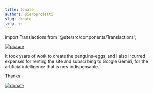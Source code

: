 ```yaml
---
title: Donate
authors: pieroproietti
slug: donate
lang: en
---
```

import Translactions from '@site/src/components/Translactions';

<Translactions />

[![picture](/img/donate-picture.png)](https://paypal.me/penguinseggs)

It took years of work to create the penguins-eggs, and I also incurred expenses for renting the site and subscribing to Google Gemini, for the artificial intelligence that is now indispensable.

Thanks


[![donate](https://img.shields.io/badge/penguinseggs-donate-cyan)](https://paypal.me/penguinseggs)

